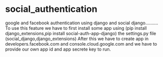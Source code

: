 # social_authentication
google and facebook authentication using django and social django..........
To use this feature we have to first install some app using (pip install django_extensions,pip install social-auth-app-django) the settings.py file (social_django,django_extensions)
After this we have to create app in developers.facebook.com and console.cloud.google.com and we have to provide our own app id and app secrete key to run.
